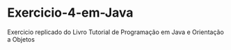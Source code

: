 # Exercicio-4-em-Java
Exercicio replicado do Livro Tutorial de Programação em Java e Orientação a Objetos 
